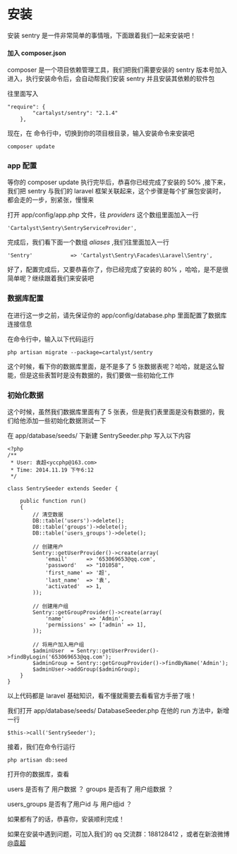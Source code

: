 # 安装

安装 sentry 是一件非常简单的事情哦，下面跟着我们一起来安装吧！


#### 加入 composer.json

composer 是一个项目依赖管理工具，我们把我们需要安装的 sentry 版本号加入进入，执行安装命令后，会自动帮我们安装 sentry 并且安装其依赖的软件包

往里面写入
```
"require": {
        "cartalyst/sentry": "2.1.4"
	},

```

现在，在 命令行中，切换到你的项目根目录，输入安装命令来安装吧

```
composer update
```



### app 配置


等你的 composer update 执行完毕后，恭喜你已经完成了安装的 50% ,接下来，我们把 sentry 与我们的 laravel 框架关联起来，这个步骤是每个扩展包安装时，都会走的一步，别紧张，慢慢来



打开 app/config/app.php 文件，往 *providers* 这个数组里面加入一行

```
'Cartalyst\Sentry\SentryServiceProvider',

```

完成后，我们看下面一个数组 *aliases* ,我们往里面加入一行

```
'Sentry'            => 'Cartalyst\Sentry\Facades\Laravel\Sentry',

```

好了，配置完成后，又要恭喜你了，你已经完成了安装的 80% ，哈哈，是不是很简单呢？继续跟着我们来安装吧


### 数据库配置

在进行这一步之前，请先保证你的 app/config/database.php 里面配置了数据库连接信息

在命令行中，输入以下代码运行

```
php artisan migrate --package=cartalyst/sentry

```

这个时候，看下你的数据库里面，是不是多了 5 张数据表呢？哈哈，就是这么智能，但是这些表暂时是没有数据的，我们要做一些初始化工作


### 初始化数据

这个时候，虽然我们数据库里面有了 5 张表，但是我们表里面是没有数据的，我们给他添加一些初始化数据测试一下

在 app/database/seeds/ 下新建 SentrySeeder.php 写入以下内容

```
<?php
/**
 * User: 袁超<yccphp@163.com>
 * Time: 2014.11.19 下午6:12
 */

class SentrySeeder extends Seeder {

    public function run()
    {
        // 清空数据
        DB::table('users')->delete();
        DB::table('groups')->delete();
        DB::table('users_groups')->delete();

        // 创建用户
        Sentry::getUserProvider()->create(array(
            'email'      => '653069653@qq.com',
            'password'   => "101058",
            'first_name' => '超',
            'last_name'  => '袁',
            'activated'  => 1,
        ));

        // 创建用户组
        Sentry::getGroupProvider()->create(array(
            'name'        => 'Admin',
            'permissions' => ['admin' => 1],
        ));

        // 将用户加入用户组
        $adminUser  = Sentry::getUserProvider()->findByLogin('653069653@qq.com');
        $adminGroup = Sentry::getGroupProvider()->findByName('Admin');
        $adminUser->addGroup($adminGroup);
    }
}

```


以上代码都是 laravel 基础知识，看不懂就需要去看看官方手册了哦！

我们打开 app/database/seeds/ DatabaseSeeder.php  在他的 run 方法中，新增一行

```
$this->call('SentrySeeder');

```

接着，我们在命令行运行 
```
php artisan db:seed
```


打开你的数据库，查看 

users 是否有了 用户数据 ？
groups 是否有了 用户组数据 ？

users_groups 是否有了用户id 与 用户组id  ？

如果都有了的话，恭喜你，安装顺利完成！

如果在安装中遇到问题，可加入我们的 qq 交流群：188128412 ，或者在新浪微博 [@袁超](http://weibo.com/28ex)








